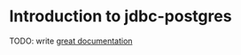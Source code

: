 # Introduction to jdbc-postgres

TODO: write [great documentation](http://jacobian.org/writing/what-to-write/)
